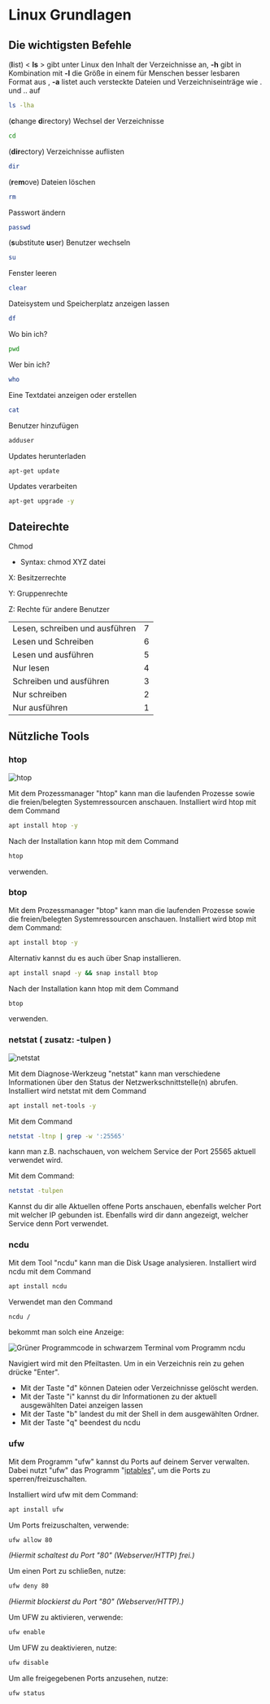 # Linux Grundlagen

## Die wichtigsten Befehle

(**l**ist) < **ls** > gibt unter Linux den Inhalt der Verzeichnisse an, **-h** gibt in Kombination mit **-l** die Größe in einem für Menschen besser lesbaren Format aus , **-a** listet auch versteckte Dateien und Verzeichniseinträge wie . und .. auf
```bash
ls -lha
```

(**c**hange **d**irectory) Wechsel der Verzeichnisse

```bash
cd
```

(**dir**ectory) Verzeichnisse auflisten

```bash
dir
```

(**r**e**m**ove) Dateien löschen

```bash
rm
```

Passwort ändern

```bash
passwd
```

(**s**ubstitute **u**ser) Benutzer wechseln

```bash
su
```

Fenster leeren

```bash
clear
```

Dateisystem und Speicherplatz anzeigen lassen

```bash
df
```

Wo bin ich?

```bash
pwd
```

Wer bin ich?

```bash
who
```

Eine Textdatei anzeigen oder erstellen

```bash
cat
```

Benutzer hinzufügen

```bash
adduser
```

Updates herunterladen

```bash
apt-get update
```

Updates verarbeiten

```bash
apt-get upgrade -y
```

## Dateirechte

Chmod

* Syntax: chmod XYZ datei

X: Besitzerrechte

Y: Gruppenrechte

Z: Rechte für andere Benutzer

|                                |   |
| ------------------------------ | - |
| Lesen, schreiben und ausführen | 7 |
| Lesen und Schreiben            | 6 |
| Lesen und ausführen            | 5 |
| Nur lesen                      | 4 |
| Schreiben und ausführen        | 3 |
| Nur schreiben                  | 2 |
| Nur ausführen                  | 1 |

## Nützliche Tools

### htop

![htop](../.gitbook/assets/HTOP.png)

Mit dem Prozessmanager "htop" kann man die laufenden Prozesse sowie die freien/belegten Systemressourcen anschauen. Installiert wird htop mit dem Command

```bash
apt install htop -y
```
Nach der Installation kann htop mit dem Command

```bash
htop
```
verwenden.

### btop


Mit dem Prozessmanager "btop" kann man die laufenden Prozesse sowie die freien/belegten Systemressourcen anschauen. Installiert wird btop mit dem Command:

```bash
apt install btop -y 
```

Alternativ kannst du es auch über Snap installieren.

```bash
apt install snapd -y && snap install btop 
```


Nach der Installation kann htop mit dem Command

```bash
btop
```
verwenden.

### netstat ( zusatz:  **-tulpen** )

![netstat](../.gitbook/assets/netstat.png)

Mit dem Diagnose-Werkzeug "netstat" kann man verschiedene Informationen über den Status der Netzwerkschnittstelle(n) abrufen.
Installiert wird netstat mit dem Command
```bash
apt install net-tools -y
```

Mit dem Command
```bash
netstat -ltnp | grep -w ':25565'
```
kann man z.B. nachschauen, von welchem Service der Port 25565 aktuell verwendet wird.

Mit dem Command: 

```bash
netstat -tulpen
```
Kannst du dir alle Aktuellen offene Ports anschauen, ebenfalls welcher Port mit welcher IP gebunden ist.
Ebenfalls wird dir dann angezeigt, welcher Service denn Port verwendet.


### ncdu

Mit dem Tool "ncdu" kann man die Disk Usage analysieren.
Installiert wird ncdu mit dem Command
```bash
apt install ncdu
```
Verwendet man den Command 
```bash
ncdu /
```
bekommt man solch eine Anzeige:

![Grüner Programmcode in schwarzem Terminal vom Programm ncdu](../.gitbook/assets/ncdu.png)

Navigiert wird mit den Pfeiltasten. Um in ein Verzeichnis rein zu gehen drücke "Enter".

* Mit der Taste "d" können Dateien oder Verzeichnisse gelöscht werden.
* Mit der Taste "i" kannst du dir Informationen zu der aktuell ausgewählten Datei anzeigen lassen
* Mit der Taste "b" landest du mit der Shell in dem ausgewählten Ordner.
* Mit der Taste "q" beendest du ncdu

### ufw

Mit dem Programm "ufw" kannst du Ports auf deinem Server verwalten. Dabei nutzt "ufw" das Programm "[iptables](https://de.m.wikipedia.org/wiki/Iptables)", um die Ports zu sperren/freizuschalten.

Installiert wird ufw mit dem Command:
```bash
apt install ufw
```
Um Ports freizuschalten, verwende:
```bash
ufw allow 80
```
_(Hiermit schaltest du Port "80" (Webserver/HTTP) frei.)_

Um einen Port zu schließen, nutze:
```bash
ufw deny 80
```
_(Hiermit blockierst du Port "80" (Webserver/HTTP).)_

Um UFW zu aktivieren, verwende: 
```bash
ufw enable
```

Um UFW zu deaktivieren, nutze:
```bash
ufw disable
```

Um alle freigegebenen Ports anzusehen, nutze:
```bash
ufw status
```
